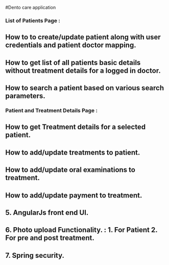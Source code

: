 #Dento care application


### List of Patients Page :

## How to to create/update patient along with user credentials and patient doctor mapping.
## How to get list of all patients basic details without treatment details for a logged in doctor.
## How to search a patient based on various search parameters.


### Patient and Treatment Details Page :

## How to get Treatment details for a selected patient.
## How to add/update treatments to patient.
## How to add/update oral examinations to treatment.
## How to add/update payment to treatment.

## 5. AngularJs front end UI.

## 6. Photo upload Functionality. : 1. For Patient 2. For pre and post treatment.

## 7. Spring security.
